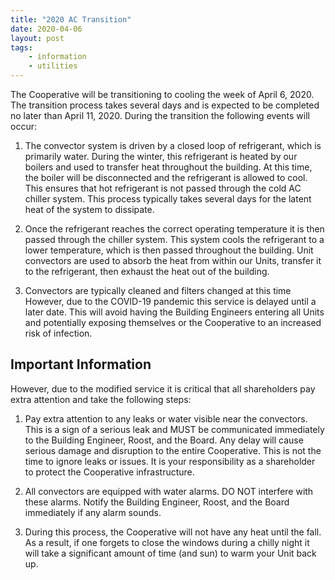 ```yaml
---
title: "2020 AC Transition"
date: 2020-04-06
layout: post
tags:
    - information
    - utilities
---
```


The Cooperative will be transitioning to cooling the week of April 6, 2020. 
The transition process takes several days and is expected to be completed no later than April 11, 2020.
During the transition the following events will occur:

1. The convector system is driven by a closed loop of refrigerant, which is primarily water. 
During the winter, this refrigerant is heated by our boilers and used to transfer heat throughout the building. 
At this time, the boiler will be disconnected and the refrigerant is allowed to cool.
This ensures that hot refrigerant is not passed through the cold AC chiller system.
This process typically takes several days for the latent heat of the system to dissipate. 

2. Once the refrigerant reaches the correct operating temperature it is then passed through the chiller system.
This system cools the refrigerant to a lower temperature, which is then passed throughout the building. 
Unit convectors are used to absorb the heat from within our Units, transfer it to the refrigerant, then exhaust the heat out of the building.

3. Convectors are typically cleaned and filters changed at this time
However, due to the COVID-19 pandemic this service is delayed until a later date.
This will avoid having the Building Engineers entering all Units and potentially exposing themselves or the Cooperative to an increased risk of infection.

## Important Information

However, due to the modified service it is critical that all shareholders pay extra attention and take the following steps:

1. Pay extra attention to any leaks or water visible near the convectors. 
This is a sign of a serious leak and MUST be communicated immediately to the Building Engineer, Roost, and the Board. 
Any delay will cause serious damage and disruption to the entire Cooperative. 
This is not the time to ignore leaks or issues. 
It is your responsibility as a shareholder to protect the Cooperative infrastructure.

2. All convectors are equipped with water alarms. 
DO NOT interfere with these alarms. 
Notify the Building Engineer, Roost, and the Board immediately if any alarm sounds.

3. During this process, the Cooperative will not have any heat until the fall. 
As a result, if one forgets to close the windows during a chilly night it will take a significant amount of time (and sun) to warm your Unit back up.

